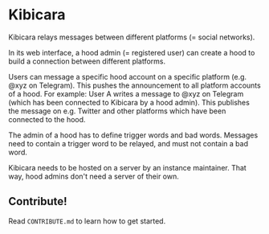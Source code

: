# Kibicara

Kibicara relays messages between different platforms (= social networks).

In its web interface, a hood admin (= registered user) can create a hood to
build a connection between different platforms. 

Users can message a specific hood account on a specific platform (e.g. @xyz on
Telegram). This pushes the announcement to all platform accounts of a hood.
For example: User A writes a message to @xyz on Telegram (which has been
connected to Kibicara by a hood admin). This publishes the message on e.g.
Twitter and other platforms which have been connected to the hood.

The admin of a hood has to define trigger words and bad words. Messages need to
contain a trigger word to be relayed, and must not contain a bad word.

Kibicara needs to be hosted on a server by an instance maintainer. That way,
hood admins don't need a server of their own.

## Contribute!

Read `CONTRIBUTE.md` to learn how to get started.

